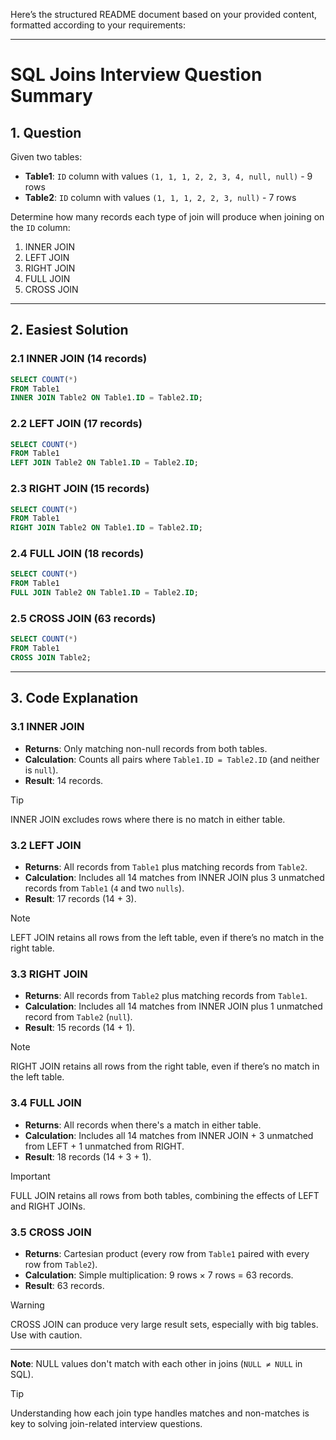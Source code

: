 Here’s the structured README document based on your provided content, formatted according to your requirements:

---

# SQL Joins Interview Question Summary  

## 1. **Question**  
Given two tables:  
- **Table1**: `ID` column with values `(1, 1, 1, 2, 2, 3, 4, null, null)` - 9 rows  
- **Table2**: `ID` column with values `(1, 1, 1, 2, 2, 3, null)` - 7 rows  

Determine how many records each type of join will produce when joining on the `ID` column:  
1. INNER JOIN  
2. LEFT JOIN  
3. RIGHT JOIN  
4. FULL JOIN  
5. CROSS JOIN  

---

## 2. **Easiest Solution**  

### 2.1 **INNER JOIN (14 records)**  
```sql
SELECT COUNT(*)
FROM Table1
INNER JOIN Table2 ON Table1.ID = Table2.ID;
```  

### 2.2 **LEFT JOIN (17 records)**  
```sql
SELECT COUNT(*)
FROM Table1
LEFT JOIN Table2 ON Table1.ID = Table2.ID;
```  

### 2.3 **RIGHT JOIN (15 records)**  
```sql
SELECT COUNT(*)
FROM Table1
RIGHT JOIN Table2 ON Table1.ID = Table2.ID;
```  

### 2.4 **FULL JOIN (18 records)**  
```sql
SELECT COUNT(*)
FROM Table1
FULL JOIN Table2 ON Table1.ID = Table2.ID;
```  

### 2.5 **CROSS JOIN (63 records)**  
```sql
SELECT COUNT(*)
FROM Table1
CROSS JOIN Table2;
```  

---

## 3. **Code Explanation**  

### 3.1 **INNER JOIN**  
- **Returns**: Only matching non-null records from both tables.  
- **Calculation**: Counts all pairs where `Table1.ID = Table2.ID` (and neither is `null`).  
- **Result**: 14 records.  

> [!TIP]  
> INNER JOIN excludes rows where there is no match in either table.  

### 3.2 **LEFT JOIN**  
- **Returns**: All records from `Table1` plus matching records from `Table2`.  
- **Calculation**: Includes all 14 matches from INNER JOIN plus 3 unmatched records from `Table1` (`4` and two `nulls`).  
- **Result**: 17 records (14 + 3).  

> [!NOTE]  
> LEFT JOIN retains all rows from the left table, even if there’s no match in the right table.  

### 3.3 **RIGHT JOIN**  
- **Returns**: All records from `Table2` plus matching records from `Table1`.  
- **Calculation**: Includes all 14 matches from INNER JOIN plus 1 unmatched record from `Table2` (`null`).  
- **Result**: 15 records (14 + 1).  

> [!NOTE]  
> RIGHT JOIN retains all rows from the right table, even if there’s no match in the left table.  

### 3.4 **FULL JOIN**  
- **Returns**: All records when there's a match in either table.  
- **Calculation**: Includes all 14 matches from INNER JOIN + 3 unmatched from LEFT + 1 unmatched from RIGHT.  
- **Result**: 18 records (14 + 3 + 1).  

> [!IMPORTANT]  
> FULL JOIN retains all rows from both tables, combining the effects of LEFT and RIGHT JOINs.  

### 3.5 **CROSS JOIN**  
- **Returns**: Cartesian product (every row from `Table1` paired with every row from `Table2`).  
- **Calculation**: Simple multiplication: 9 rows × 7 rows = 63 records.  
- **Result**: 63 records.  

> [!WARNING]  
> CROSS JOIN can produce very large result sets, especially with big tables. Use with caution.  

---

**Note**: NULL values don't match with each other in joins (`NULL ≠ NULL` in SQL).  

> [!TIP]  
> Understanding how each join type handles matches and non-matches is key to solving join-related interview questions.  
